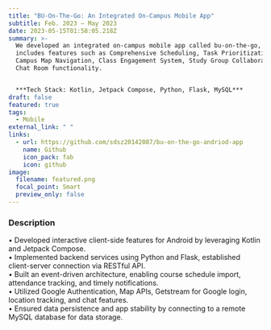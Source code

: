 ```yaml
---
title: "BU-On-The-Go: An Integrated On-Campus Mobile App"
subtitle: Feb. 2023 – May 2023
date: 2023-05-15T01:58:05.218Z
summary: >-
  We developed an integrated on-campus mobile app called bu-on-the-go, which
  includes features such as Comprehensive Scheduling, Task Prioritization,
  Campus Map Navigation, Class Engagement System, Study Group Collaboration, and
  Chat Room functionality.


  ***Tech Stack: Kotlin, Jetpack Compose, Python, Flask, MySQL***
draft: false
featured: true
tags:
  - Mobile
external_link: " "
links:
  - url: https://github.com/sdsz20142087/bu-on-the-go-andriod-app
    name: Github
    icon_pack: fab
    icon: github
image:
  filename: featured.png
  focal_point: Smart
  preview_only: false
---
```

### Desc﻿ription

• Developed interactive client-side features for Android by leveraging Kotlin and Jetpack Compose.\
• Implemented backend services using Python and Flask, established client-server connection via RESTful API.\
• Built an event-driven architecture, enabling course schedule import, attendance tracking, and timely notifications.\
• Utilized Google Authentication, Map APIs, Getstream for Google login, location tracking, and chat features.\
• Ensured data persistence and app stability by connecting to a remote MySQL database for data storage.
